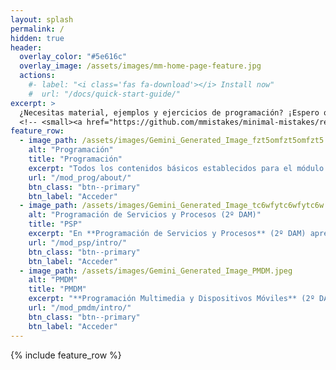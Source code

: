 ```yaml
---
layout: splash
permalink: /
hidden: true
header:
  overlay_color: "#5e616c"
  overlay_image: /assets/images/mm-home-page-feature.jpg
  actions:
    #- label: "<i class='fas fa-download'></i> Install now"
    #  url: "/docs/quick-start-guide/"
excerpt: >
  ¿Necesitas material, ejemplos y ejercicios de programación? ¡Espero que esta web te sirva de ayuda!<br />
  <!-- <small><a href="https://github.com/mmistakes/minimal-mistakes/releases/tag/4.27.3">Latest release v4.27.3</a></small> -->
feature_row:
  - image_path: /assets/images/Gemini_Generated_Image_fzt5omfzt5omfzt5.jpeg
    alt: "Programación"
    title: "Programación"
    excerpt: "Todos los contenidos básicos establecidos para el módulo de Programación del primer curso de DAM o DAW los encontrarás aquí."
    url: "/mod_prog/about/"
    btn_class: "btn--primary"
    btn_label: "Acceder"
  - image_path: /assets/images/Gemini_Generated_Image_tc6wfytc6wfytc6w.jpeg
    alt: "Programación de Servicios y Procesos (2º DAM)"
    title: "PSP"
    excerpt: "En **Programación de Servicios y Procesos** (2º DAM) aprenderás a lanzar procesos e hilos, sincronizarlos, etc."
    url: "/mod_psp/intro/"
    btn_class: "btn--primary"
    btn_label: "Acceder"
  - image_path: /assets/images/Gemini_Generated_Image_PMDM.jpeg
    alt: "PMDM"
    title: "PMDM"
    excerpt: "**Programación Multimedia y Dispositivos Móviles** (2º DAM) te introducirá en el mundo del desarrollo en dispositivos móviles."
    url: "/mod_pmdm/intro/"
    btn_class: "btn--primary"
    btn_label: "Acceder"
---
```


{% include feature_row %}
